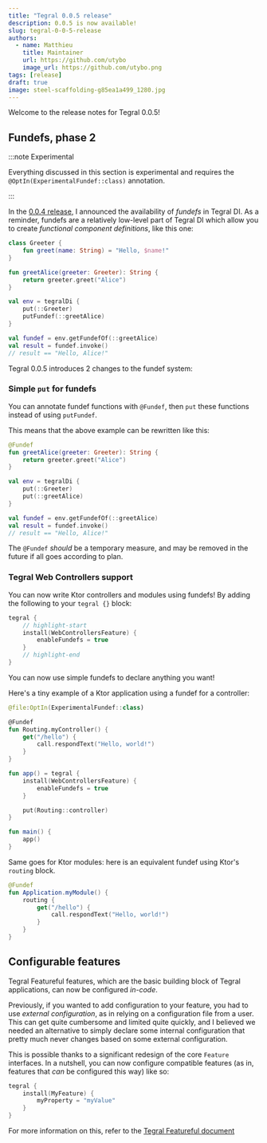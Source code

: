 ```yaml
---
title: "Tegral 0.0.5 release"
description: 0.0.5 is now available!
slug: tegral-0-0-5-release
authors:
  - name: Matthieu
    title: Maintainer
    url: https://github.com/utybo
    image_url: https://github.com/utybo.png
tags: [release]
draft: true
image: steel-scaffolding-g85ea1a499_1280.jpg
---
```


Welcome to the release notes for Tegral 0.0.5!

<!-- TODO -->

## Fundefs, phase 2

:::note Experimental

Everything discussed in this section is experimental and requires the `@OptIn(ExperimentalFundef::class)` annotation.

:::

In the [0.0.4 release](../2023-05-14-tegral-004/index.md#experimental-fundefs-in-tegral-di), I announced the availability of *fundefs* in Tegral DI. As a reminder, fundefs are a relatively low-level part of Tegral DI which allow you to create *functional component definitions*, like this one:

```kotlin title="Tegral 0.0.4"
class Greeter {
    fun greet(name: String) = "Hello, $name!"
}

fun greetAlice(greeter: Greeter): String {
    return greeter.greet("Alice")
}

val env = tegralDi {
    put(::Greeter)
    putFundef(::greetAlice)
}

val fundef = env.getFundefOf(::greetAlice)
val result = fundef.invoke()
// result == "Hello, Alice!"
```

Tegral 0.0.5 introduces 2 changes to the fundef system:

### Simple `put` for fundefs

You can annotate fundef functions with `@Fundef`, then `put` these functions instead of using `putFundef`.

This means that the above example can be rewritten like this:

```kotlin title="Tegral 0.0.5"
@Fundef
fun greetAlice(greeter: Greeter): String {
    return greeter.greet("Alice")
}

val env = tegralDi {
    put(::Greeter)
    put(::greetAlice)
}

val fundef = env.getFundefOf(::greetAlice)
val result = fundef.invoke()
// result == "Hello, Alice!"
```

The `@Fundef` *should* be a temporary measure, and may be removed in the future if all goes according to plan.

### Tegral Web Controllers support

You can now write Ktor controllers and modules using fundefs! By adding the following to your `tegral {}` block:

```kotlin
tegral {
    // highlight-start
    install(WebControllersFeature) {
        enableFundefs = true
    }
    // highlight-end
}
```

You can now use simple fundefs to declare anything you want!

Here's a tiny example of a Ktor application using a fundef for a controller:

```kotlin
@file:OptIn(ExperimentalFundef::class)

@Fundef
fun Routing.myController() {
    get("/hello") {
        call.respondText("Hello, world!")
    }
}

fun app() = tegral {
    install(WebControllersFeature) {
        enableFundefs = true
    }

    put(Routing::controller)
}

fun main() {
    app()
}
```

Same goes for Ktor modules: here is an equivalent fundef using Ktor's `routing` block.

```kotlin
@Fundef
fun Application.myModule() {
    routing {
        get("/hello") {
            call.respondText("Hello, world!")
        }
    }
}
```

## Configurable features

Tegral Featureful features, which are the basic building block of Tegral applications, can now be configured *in-code*.

Previously, if you wanted to add configuration to your feature, you had to use *external configuration*, as in relying on a configuration file from a user. This can get quite cumbersome and limited quite quickly, and I believed we needed an alternative to simply declare some internal configuration that pretty much never changes based on some external configuration.

This is possible thanks to a significant redesign of the core `Feature` interfaces. In a nutshell, you can now configure compatible features (as in, features that *can* be configured this way) like so:

```kotlin
tegral {
    install(MyFeature) {
        myProperty = "myValue"
    }
}
```

For more information on this, refer to the [Tegral Featureful document](/docs/modules/core/featureful#feature-types)
